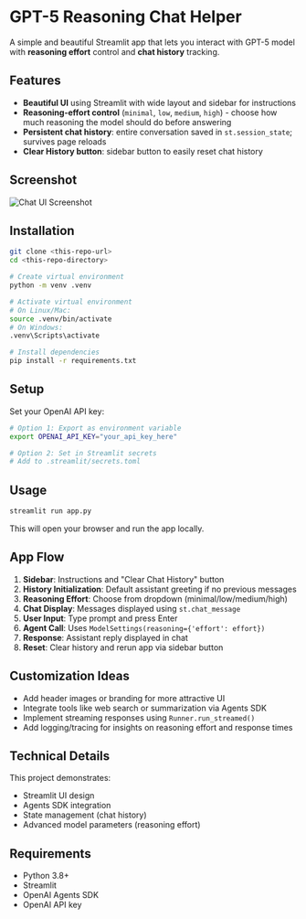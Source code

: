 # GPT-5 Reasoning Chat Helper

A simple and beautiful Streamlit app that lets you interact with GPT-5 model with **reasoning effort** control and **chat history** tracking.

## Features

- **Beautiful UI** using Streamlit with wide layout and sidebar for instructions
- **Reasoning-effort control** (`minimal`, `low`, `medium`, `high`) - choose how much reasoning the model should do before answering
- **Persistent chat history**: entire conversation saved in `st.session_state`; survives page reloads
- **Clear History button**: sidebar button to easily reset chat history

## Screenshot

![Chat UI Screenshot](screenshot.png)

## Installation

```bash
git clone <this-repo-url>
cd <this-repo-directory>

# Create virtual environment
python -m venv .venv

# Activate virtual environment
# On Linux/Mac:
source .venv/bin/activate
# On Windows:
.venv\Scripts\activate

# Install dependencies
pip install -r requirements.txt
```

## Setup

Set your OpenAI API key:

```bash
# Option 1: Export as environment variable
export OPENAI_API_KEY="your_api_key_here"

# Option 2: Set in Streamlit secrets
# Add to .streamlit/secrets.toml
```

## Usage

```bash
streamlit run app.py
```

This will open your browser and run the app locally.

## App Flow

1. **Sidebar**: Instructions and "Clear Chat History" button
2. **History Initialization**: Default assistant greeting if no previous messages
3. **Reasoning Effort**: Choose from dropdown (minimal/low/medium/high)
4. **Chat Display**: Messages displayed using `st.chat_message`
5. **User Input**: Type prompt and press Enter
6. **Agent Call**: Uses `ModelSettings(reasoning={'effort': effort})`
7. **Response**: Assistant reply displayed in chat
8. **Reset**: Clear history and rerun app via sidebar button

## Customization Ideas

- Add header images or branding for more attractive UI
- Integrate tools like web search or summarization via Agents SDK
- Implement streaming responses using `Runner.run_streamed()`
- Add logging/tracing for insights on reasoning effort and response times

## Technical Details

This project demonstrates:
- Streamlit UI design
- Agents SDK integration
- State management (chat history)
- Advanced model parameters (reasoning effort)

## Requirements

- Python 3.8+
- Streamlit
- OpenAI Agents SDK
- OpenAI API key
